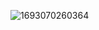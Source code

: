 

![1693070260364](https://github.com/itscomming/App-Challenge/assets/4396254/4234edbb-770f-4b5a-b91f-26cfa1bd4de4)
